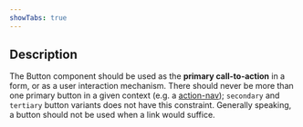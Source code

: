 ```yaml
---
showTabs: true
---
```


## Description

The Button component should be used as the **primary call-to-action** in a form, or as a user interaction mechanism. There should never be more than one primary button in a given context (e.g. a [action-nav](/uilib/patterns/action-nav)); `secondary` and `tertiary` button variants does not have this constraint. Generally speaking, a button should not be used when a link would suffice.
